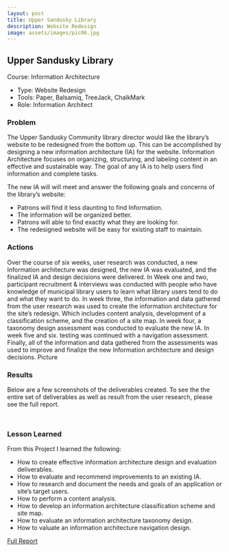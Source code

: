 ```yaml
---
layout: post
title: Upper Sandusky Library
description: Website Redesign
image: assets/images/pic06.jpg
---
```


<h2>Upper Sandusky Library</h2>
Course: Information Architecture
<ul class="alt">
 <li>Type: Website Redesign</li>
 <li>Tools: Paper, Balsamiq, TreeJack, ChalkMark</li>
 <li>Role: Information Architect</li>
</ul>

<h3>Problem</h3>
The Upper Sandusky Community library director would like the library’s website to be redesigned from the bottom up. This can be accomplished by designing a new information architecture (IA) for the website. Information Architecture focuses on organizing, structuring, and labeling content in an effective and sustainable way. The goal of any IA is to help users find information and complete tasks. 

The new IA will will meet and answer the following goals and concerns of the library’s website: 
<ul>
 <li>Patrons will find it less daunting to find Information. 
 <li>The information will be organized better. 
 <li>Patrons will able to find exactly what they are looking for. 
 <li>The redesigned website will be easy for existing staff to maintain.
</ul>

<h3>Actions</h3>

Over the course of six weeks, user research was conducted, a new Information architecture was 
designed, the new IA was evaluated, and the finalized IA and design decisions were delivered. In Week one and two, participant recruitment & interviews was conducted with people who have knowledge of municipal library users to learn what library users tend to do and what they want to do. In week three, the information and data gathered from the user research was used to create the information architecture for the site’s redesign. Which includes content analysis, 
development of a classification scheme, and the creation of a site map. In week four, a taxonomy design assessment was conducted to evaluate the new IA. In week five and six. testing was continued with a navigation assessment. Finally, all of the information and data gathered from the assessments was used to improve and finalize the new Information architecture and design decisions.
 Picture

<h3>Results</h3>
Below are a few screenshots of the deliverables created. To see the the entire set of deliverables as well as result from the user research, please see the full report.
 

<span class="image fit"><img src="assets/images/pic03.jpg" alt="" /></span>
<div class="box alt">
	<div class="row 50% uniform">
		<div class="4u"><span class="image fit"><img src="assets/images/pic08.jpg" alt="" /></span></div>
		<div class="4u"><span class="image fit"><img src="assets/images/pic09.jpg" alt="" /></span></div>
		<div class="4u$"><span class="image fit"><img src="assets/images/pic10.jpg" alt="" /></span></div>
		<!-- Break -->
		<div class="4u"><span class="image fit"><img src="assets/images/pic10.jpg" alt="" /></span></div>
		<div class="4u"><span class="image fit"><img src="assets/images/pic08.jpg" alt="" /></span></div>
		<div class="4u$"><span class="image fit"><img src="assets/images/pic09.jpg" alt="" /></span></div>
		<!-- Break -->
		<div class="4u"><span class="image fit"><img src="assets/images/pic09.jpg" alt="" /></span></div>
		<div class="4u"><span class="image fit"><img src="assets/images/pic10.jpg" alt="" /></span></div>
		<div class="4u$"><span class="image fit"><img src="assets/images/pic08.jpg" alt="" /></span></div>
	</div>
</div>
 
<h3>Lesson Learned</h3>
 
From this Project I learned the following: 
<ul>
 <li>How to create effective information architecture design and evaluation deliverables.</li> 
 <li>How to evaluate and recommend improvements to an existing IA.</li> 
 <li>How to research and document the needs and goals of an application or site’s target users.</li> 
 <li>How to perform a content analysis.</li> 
 <li>How to develop an information architecture classification scheme and site map.</li> 
 <li>How to evaluate an information architecture taxonomy design.</li> 
 <li>How to valuate an information architecture navigation design.</li>
</ul>
 
 
<a href="#" class="button special">Full Report</a>
